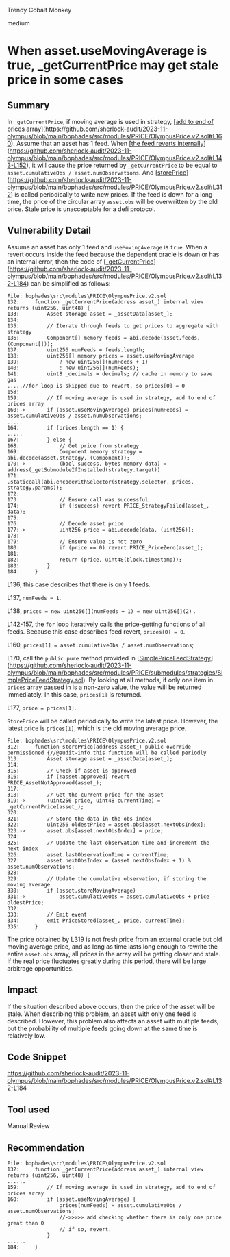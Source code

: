 Trendy Cobalt Monkey

medium

# When asset.useMovingAverage is true, _getCurrentPrice may get stale price in some cases

## Summary

In `_getCurrentPrice`, if moving average is used in strategy, [[add to end of prices array](https://github.com/sherlock-audit/2023-11-olympus/blob/main/bophades/src/modules/PRICE/OlympusPrice.v2.sol#L160)](https://github.com/sherlock-audit/2023-11-olympus/blob/main/bophades/src/modules/PRICE/OlympusPrice.v2.sol#L160). Assume that an asset has 1 feed. When [[the feed reverts internally](https://github.com/sherlock-audit/2023-11-olympus/blob/main/bophades/src/modules/PRICE/OlympusPrice.v2.sol#L143-L152)](https://github.com/sherlock-audit/2023-11-olympus/blob/main/bophades/src/modules/PRICE/OlympusPrice.v2.sol#L143-L152), it will cause the price returned by `_getCurrentPrice` to be equal to `asset.cumulativeObs / asset.numObservations`. And [[storePrice](https://github.com/sherlock-audit/2023-11-olympus/blob/main/bophades/src/modules/PRICE/OlympusPrice.v2.sol#L312)](https://github.com/sherlock-audit/2023-11-olympus/blob/main/bophades/src/modules/PRICE/OlympusPrice.v2.sol#L312) is called periodically to write new prices. If the feed is down for a long time, the price of the circular array `asset.obs` will be overwritten by the old price. Stale price is unacceptable for a defi protocol.

## Vulnerability Detail

Assume an asset has only 1 feed and `useMovingAverage` is `true`. When a revert occurs inside the feed because the dependent oracle is down or has an internal error, then the code of [[_getCurrentPrice](https://github.com/sherlock-audit/2023-11-olympus/blob/main/bophades/src/modules/PRICE/OlympusPrice.v2.sol#L132-L184)](https://github.com/sherlock-audit/2023-11-olympus/blob/main/bophades/src/modules/PRICE/OlympusPrice.v2.sol#L132-L184) can be simplified as follows:

```solidity
File: bophades\src\modules\PRICE\OlympusPrice.v2.sol
132:     function _getCurrentPrice(address asset_) internal view returns (uint256, uint48) {
133:         Asset storage asset = _assetData[asset_];
134: 
135:         // Iterate through feeds to get prices to aggregate with strategy
136:         Component[] memory feeds = abi.decode(asset.feeds, (Component[]));
137:         uint256 numFeeds = feeds.length;
138:         uint256[] memory prices = asset.useMovingAverage
139:             ? new uint256[](numFeeds + 1)
140:             : new uint256[](numFeeds);
141:         uint8 _decimals = decimals; // cache in memory to save gas
.....//for loop is skipped due to revert, so prices[0] = 0
158: 
159:         // If moving average is used in strategy, add to end of prices array
160:->       if (asset.useMovingAverage) prices[numFeeds] = asset.cumulativeObs / asset.numObservations;
.....
164:         if (prices.length == 1) {
.....
167:         } else {
168:             // Get price from strategy
169:             Component memory strategy = abi.decode(asset.strategy, (Component));
170:->           (bool success, bytes memory data) = address(_getSubmoduleIfInstalled(strategy.target))
171:                 .staticcall(abi.encodeWithSelector(strategy.selector, prices, strategy.params));
172: 
173:             // Ensure call was successful
174:             if (!success) revert PRICE_StrategyFailed(asset_, data);
175: 
176:             // Decode asset price
177:->           uint256 price = abi.decode(data, (uint256));
178: 
179:             // Ensure value is not zero
180:             if (price == 0) revert PRICE_PriceZero(asset_);
181: 
182:             return (price, uint48(block.timestamp));
183:         }
184:     }
```

L136, this case describes that there is only 1 feeds.

L137, `numFeeds = 1`.

L138, `prices = new uint256[](numFeeds + 1) = new uint256[](2)` .

L142-157, the `for` loop iteratively calls the price-getting functions of all feeds. Because this case describes feed revert, `prices[0] = 0`.

L160, `prices[1] = asset.cumulativeObs / asset.numObservations`;

L170, call the `public pure` method provided in [[SimplePriceFeedStrategy](https://github.com/sherlock-audit/2023-11-olympus/blob/main/bophades/src/modules/PRICE/submodules/strategies/SimplePriceFeedStrategy.sol)](https://github.com/sherlock-audit/2023-11-olympus/blob/main/bophades/src/modules/PRICE/submodules/strategies/SimplePriceFeedStrategy.sol). By looking at all methods, if only one item in `prices` array passed in is a non-zero value, the value will be returned immediately. In this case, `prices[1]` is returned.

L177, `price = prices[1]`.

`StorePrice` will be called periodically to write the latest price. However, the latest price is `prices[1]`, which is the old moving average price.

```solidity
File: bophades\src\modules\PRICE\OlympusPrice.v2.sol
312:     function storePrice(address asset_) public override permissioned {//@audit-info this function will be called periodly
313:         Asset storage asset = _assetData[asset_];
314: 
315:         // Check if asset is approved
316:         if (!asset.approved) revert PRICE_AssetNotApproved(asset_);
317: 
318:         // Get the current price for the asset
319:->       (uint256 price, uint48 currentTime) = _getCurrentPrice(asset_);
320: 
321:         // Store the data in the obs index
322:         uint256 oldestPrice = asset.obs[asset.nextObsIndex];
323:->       asset.obs[asset.nextObsIndex] = price;
324: 
325:         // Update the last observation time and increment the next index
326:         asset.lastObservationTime = currentTime;
327:         asset.nextObsIndex = (asset.nextObsIndex + 1) % asset.numObservations;
328: 
329:         // Update the cumulative observation, if storing the moving average
330:         if (asset.storeMovingAverage)
331:->           asset.cumulativeObs = asset.cumulativeObs + price - oldestPrice;
332: 
333:         // Emit event
334:         emit PriceStored(asset_, price, currentTime);
335:     }
```

The price obtained by L319 is not fresh price from an external oracle but old moving average price, and as long as time lasts long enough to rewrite the entire `asset.obs` array, all prices in the array will be getting closer and stale. If the real price fluctuates greatly during this period, there will be large arbitrage opportunities.

## Impact

If the situation described above occurs, then the price of the asset will be stale. When describing this problem, an asset with only one feed is described. However, this problem also affects an asset with multiple feeds, but the probability of multiple feeds going down at the same time is relatively low.

## Code Snippet

https://github.com/sherlock-audit/2023-11-olympus/blob/main/bophades/src/modules/PRICE/OlympusPrice.v2.sol#L132-L184

## Tool used

Manual Review

## Recommendation

```fix
File: bophades\src\modules\PRICE\OlympusPrice.v2.sol
132:     function _getCurrentPrice(address asset_) internal view returns (uint256, uint48) {
......
159:         // If moving average is used in strategy, add to end of prices array
160:         if (asset.useMovingAverage) {
                 prices[numFeeds] = asset.cumulativeObs / asset.numObservations;
                 //->>>>> add checking whether there is only one price great than 0
                 // if so, revert.
             }
......
184:     }
```

&nbsp;